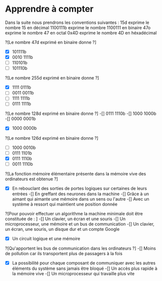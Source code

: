 # Apprendre à compter

Dans la suite nous prendrons les conventions suivantes :
15d exprime le nombre 15 en décimal
1100111b exprime le nombre 1100111 en binaire
47o exprime le nombre 47 en octal
0x4D exprime le nombre 4D en héxadécimal

?[Le nombre 47d exprimé en binaire donne ?]
-[X] 101111b
-[X] 0010 1111b
-[ ] 110101b
-[ ] 101110b

?[Le nombre 255d exprimé en binaire donne ?]
-[X] 1111 0111b
-[ ] 0011 0011b
-[ ] 1111 1111b
-[ ] 0111 1111b

?[Le nombre 128d exprimé en binaire donne ?]
-[] 0111 1110b
-[] 1000 1000b
-[] 0000 0001b
-[X] 1000 0000b

?[Le nombre 126d exprimé en binaire donne ?]
-[ ] 1000 0010b
-[ ] 0111 1101b
-[X] 0111 1110b
-[ ] 0011 1110b

?[La fonction mémoire élémentaire présente dans la mémoire vive des ordinateurs est obtenue ?]
-[X] En rebouclant des sorties de portes logiques sur certaines de leurs entrées
-[] En greffant des neurones dans la machine
-[] Grâce à un aimant qui aimante une mémoire dans un sens ou l'autre
-[] Avec un système à ressort qui maintient une position donnée

?[Pour pouvoir effectuer un algorithme la machine minimale doit être constituée de : ]
-[] Un clavier, un écran et une souris
-[] Un microprocesseur, une mémoire et un bus de communication
-[] Un clavier, un écran, une souris, un disque dur et un compte Google
-[X] Un circuit logique et une mémoire

?[Qu'apportent les bus de communication dans les ordinateurs ?]
-[] Moins de pollution car ils transportent plus de passagers à la fois
-[X] La possibilité pour chaque composant de communiquer avec les autres éléments du système sans jamais être bloqué
-[] Un accès plus rapide à la mémoire vive
-[] Un microprocesseur qui travaille plus vite
